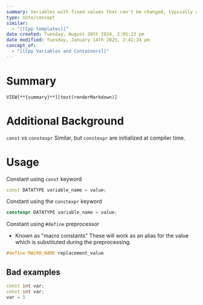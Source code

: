 ```yaml
---
summary: Variables with fixed values that can't be changed, typically written in all caps. Once they're defined, they remain constant throughout the execution of the program. Generally stored as read-only tokens in the code segment of the memory of the program.
type: note/concept
similar:
  - "[[Cpp templates]]"
date created: Tuesday, August 20th 2024, 2:05:33 pm
date modified: Tuesday, January 14th 2025, 2:41:24 pm
concept_of:
  - "[[Cpp Variables and Containers]]"
---
```

# Summary
`VIEW[**{summary}**][text(renderMarkdown)]`

# Additional Background
`const` vs `constexpr`
Similar, but `constexpr` are initialized at compiler time.

# Usage
Constant using `const` keyword
```cpp
const DATATYPE variable_name = value;
```

Constant using the `constexpr` keyword
```cpp
constexpr DATATYPE variable_name = value;
```

Constant using `#define` preprocessor
- Known as "macro constants"
These will work as an alias for the value which is substituted during the preprocessing. 
```cpp
#define MACRO_NAME replacement_value
```

## Bad examples
```cpp
const int var;
const int var;
var = 5
```